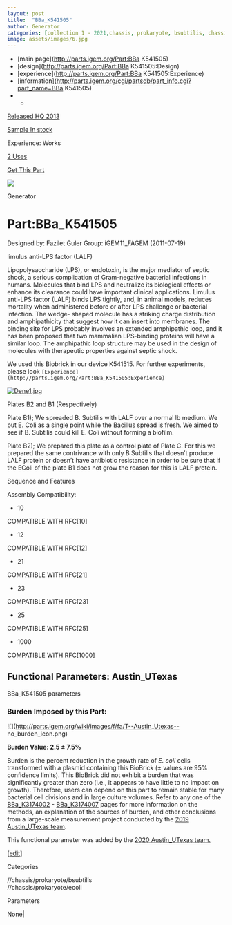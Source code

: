 ```yaml
---
layout: post
title:  "BBa_K541505"
author: Generator
categories: [collection 1 - 2021,chassis, prokaryote, bsubtilis, chassis, prokaryote, ecoli] 
image: assets/images/6.jpg
---
```



  * [main page](http://parts.igem.org/Part:BBa K541505)
  * [design](http://parts.igem.org/Part:BBa K541505:Design)
  * [experience](http://parts.igem.org/Part:BBa K541505:Experience)
  * [information](http://parts.igem.org/cgi/partsdb/part_info.cgi?part_name=BBa K541505)
  *   * 

[Released HQ 2013](http://parts.igem.org/Help:Part_Status_Box)

[Sample In stock](http://parts.igem.org/Help:Part_Status_Box)

Experience: Works

[2 Uses](http://parts.igem.org/partsdb/uses.cgi?part=BBa_K541505)

[ Get This Part](http://parts.igem.org/partsdb/get_part.cgi?part=BBa_K541505)

![](http://parts.igem.org/images/partbypart/icon_generator.png)

Generator

# Part:BBa_K541505

Designed by: Fazilet Guler   Group: iGEM11_FAGEM   (2011-07-19)

limulus anti-LPS factor (LALF)

Lipopolysaccharide (LPS), or endotoxin, is the major mediator of septic shock,
a serious complication of Gram-negative bacterial infections in humans.
Molecules that bind LPS and neutralize its biological effects or enhance its
clearance could have important clinical applications. Limulus anti-LPS factor
(LALF) binds LPS tightly, and, in animal models, reduces mortality when
administered before or after LPS challenge or bacterial infection. The wedge-
shaped molecule has a striking charge distribution and amphipathicity that
suggest how it can insert into membranes. The binding site for LPS probably
involves an extended amphipathic loop, and it has been proposed that two
mammalian LPS-binding proteins will have a similar loop. The amphipathic loop
structure may be used in the design of molecules with therapeutic properties
against septic shock.

We used this Biobrick in our device K541515. For further experiments, please
look `[Experience](http://parts.igem.org/Part:BBa_K541505:Experience)`

  

[![Dene1.jpg](/wiki/images/9/90/Dene1.jpg)](/File:Dene1.jpg)

Plates B2 and B1 (Respectively)

  
Plate B1); We spreaded B. Subtilis with LALF over a normal lb medium. We put
E. Coli as a single point while the Bacillus spread is fresh. We aimed to see
if B. Subtilis could kill E. Coli without forming a biofilm.

Plate B2); We prepared this plate as a control plate of Plate C. For this we
prepared the same contrivance with only B Subtilis that doesn’t produce LALF
protein or doesn’t have antibiotic resistance in order to be sure that if the
EColi of the plate B1 does not grow the reason for this is LALF protein.

  
Sequence and Features

  

Assembly Compatibility:

  * 10

COMPATIBLE WITH RFC[10]

  * 12

COMPATIBLE WITH RFC[12]

  * 21

COMPATIBLE WITH RFC[21]

  * 23

COMPATIBLE WITH RFC[23]

  * 25

COMPATIBLE WITH RFC[25]

  * 1000

COMPATIBLE WITH RFC[1000]

  

  

## Functional Parameters: Austin_UTexas

BBa_K541505 parameters

### Burden Imposed by this Part:

![](http://parts.igem.org/wiki/images/f/fa/T--Austin_Utexas--
no_burden_icon.png)

**Burden Value: 2.5 ± 7.5%**

Burden is the percent reduction in the growth rate of _E. coli_ cells
transformed with a plasmid containing this BioBrick (± values are 95%
confidence limits). This BioBrick did not exhibit a burden that was
significantly greater than zero (i.e., it appears to have little to no impact
on growth). Therefore, users can depend on this part to remain stable for many
bacterial cell divisions and in large culture volumes. Refer to any one of the
[BBa_K3174002](http://parts.igem.org/Part:BBa_K3174002) \-
[BBa_K3174007](http://parts.igem.org/Part:BBa_K3174007) pages for more
information on the methods, an explanation of the sources of burden, and other
conclusions from a large-scale measurement project conducted by the [2019
Austin_UTexas team](http://2019.igem.org/Team:Austin_UTexas).

This functional parameter was added by the [2020 Austin_UTexas
team.](http://2020.igem.org/Team:Austin_UTexas/Contribution)

[[edit](http://parts.igem.org/partsdb/part_info.cgi?part_name=BBa_K541505)]

Categories

//chassis/prokaryote/bsubtilis  
//chassis/prokaryote/ecoli

Parameters

None|

